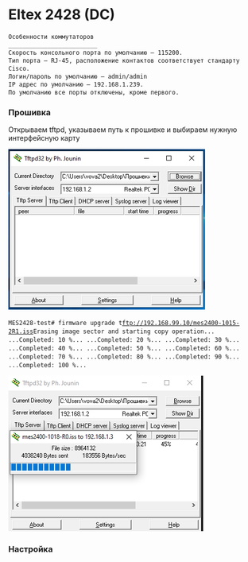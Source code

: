# Eltex 2428 \(DC\)

```text
Особенности коммутаторов
_________________________
Скорость консольного порта по умолчанию — 115200. 
Тип порта — RJ-45, расположение контактов соответствует стандарту Cisco.
Логин/пароль по умолчанию — admin/admin
IP адрес по умолчанию — 192.168.1.239.
По умолчанию все порты отключены, кроме первого.
```

### Прошивка

Открываем tftpd, указываем путь к прошивке и выбираем нужную интерфейсную карту

![](../../../.gitbook/assets/image%20%2870%29.png)

`MES2428-test# firmware upgrade t`[`ftp://192.168.99.10/mes2400-1015-2R1.iss`](ftp://192.168.99.10/mes2400-1015-2R1.iss)`Erasing image sector and starting copy operation... ...Completed: 10 %... ...Completed: 20 %... ...Completed: 30 %... ...Completed: 40 %... ...Completed: 50 %... ...Completed: 60 %... ...Completed: 70 %... ...Completed: 80 %... ...Completed: 90 %... ...Completed: 100 %...`

![](../../../.gitbook/assets/image%20%2820%29.png)

### Настройка





